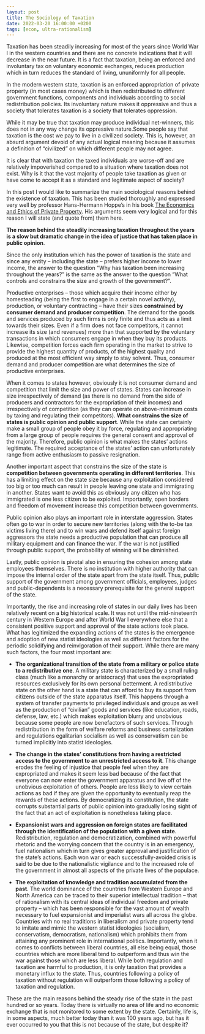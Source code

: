 ```yaml
---
layout: post
title: The Sociology of Taxation
date: 2022-03-20 16:00:00 +0200
tags: [econ, ultra-rationalism]
---
```


Taxation has been steadily increasing for most of the years since World War I in the western countries and there are no concrete indications that it will decrease in the near future. It is a fact that taxation, being an enforced and involuntary tax on voluntary economic exchanges, reduces production which in turn reduces the standard of living, ununiformly for all people.

In the modern western state, taxation is an enforced appropriation of private property (in most cases money) which is then redistributed to different government functions, components and individuals according to social redistribution policies. Its involuntary nature makes it oppressive and thus a society that tolerates taxation is a society that tolerates oppression. 

While it may be true that taxation may produce individual net-winners, this does not in any way change its oppressive nature.Some people say that taxation is the cost we pay to live in a civilized society. This is, however, an absurd argument devoid of any actual logical meaning because it assumes a definition of “civilized” on which different people may not agree.

It is clear that with taxation the taxed individuals are worse-off and are relatively impoverished compared to a situation where taxation does not exist. Why is it that the vast majority of people take taxation as given or have come to accept it as a standard and legitimate aspect of society?

In this post I would like to summarize the main sociological reasons behind the existence of taxation. This has been studied thoroughly and expressed very well by professor Hans-Hermann Hoppe’s in his book [The Economics and Ethics of Private Property](https://www.amazon.com/Economics-Ethics-Private-Property-Philosophy-ebook/dp/B003ZK54TE/ref=sr_1_1?keywords=the+economics+and+ethics+of+private+property&qid=1651426373&sprefix=the+economics+and+ethi%2Caps%2C180&sr=8-1). His arguments seem very logical and for this reason I will state (and quote from) them here.

**The reason behind the steadily increasing taxation throughout the years is a slow but dramatic change in the idea of justice that has taken place in public opinion**.

Since the only institution which has the power of taxation is the state and since any entity – including the state – prefers higher income to lower income, the answer to the question “Why has taxation been increasing throughout the years?” is the same as the answer to the question “What controls and constrains the size and growth of the government?”.

Productive enterprises – those which acquire their income either by homesteading (being the first to engage in a certain novel activity), production, or voluntary contracting – have their sizes **constrained by consumer demand and producer competition**. The demand for the goods and services produced by such firms is only finite and thus acts as a limit towards their sizes. Even if a firm does not face competitors, it cannot increase its size (and revenues) more than that supported by the voluntary transactions in which consumers engage in when they buy its products. Likewise, competition forces each firm operating in the market to strive to provide the highest quantity of products, of the highest quality and produced at the most efficient way simply to stay solvent. Thus, consumer demand and producer competition are what determines the size of productive enterprises.

When it comes to states however, obviously it is not consumer demand and competition that limit the size and power of states. States can increase in size irrespectively of demand (as there is no demand from the side of producers and contractors for the expropriation of their incomes) and irrespectively of competition (as they can operate on above-minimum costs by taxing and regulating their competitors). **What constrains the size of states is public opinion and public support**. While the state can certainly make a small group of people obey it by force, regulating and appropriating from a large group of people requires the general consent and approval of the majority. Therefore, public opinion is what makes the states’ actions legitimate. The required acceptance of the states’ action can unfortunately range from active enthusiasm to passive resignation.

Another important aspect that constrains the size of the state is **competition between governments operating in different territories**. This has a limiting effect on the state size because any exploitation considered too big or too much can result in people leaving one state and immigrating in another. States want to avoid this as obviously any citizen who has immigrated is one less citizen to be exploited. Importantly, open borders and freedom of movement increase this competition between governments.

Public opinion also plays an important role in interstate aggression. States often go to war in order to secure new territories (along with the to-be tax victims living there) and to win wars and defend itself against foreign aggressors the state needs a productive population that can produce all military equipment and can finance the war. If the war is not justified through public support, the probability of winning will be diminished.

Lastly, public opinion is pivotal also in ensuring the cohesion among state employees themselves. There is no institution with higher authority that can impose the internal order of the state apart from the state itself. Thus, public support of the government among government officials, employees, judges and public-dependents is a necessary prerequisite for the general support of the state.

Importantly, the rise and increasing role of states in our daily lives has been relatively recent on a big historical scale. It was not until the mid-nineteenth century in Western Europe and after World War I everywhere else that a consistent positive support and approval of the state actions took place. What has legitimized the expanding actions of the states is the emergence and adoption of new statist ideologies as well as different factors for the periodic solidifying and reinvigoration of their support. While there are many such factors, the four most important are:

- **The organizational transition of the state from a military or police state to a redistributive one**. A military state is characterized by a small ruling class (much like a monarchy or aristocracy) that uses the expropriated resources exclusively for its own personal betterment. A redistributive state on the other hand is a state that can afford to buy its support from citizens outside of the state apparatus itself. This happens through a system of transfer payments to privileged individuals and groups as well as the production of “civilian” goods and services (like education, roads, defense, law, etc.) which makes exploitation blurry and unobvious because some people are now benefactors of such services. Through redistribution in the form of welfare reforms and business cartelization and regulations egalitarian socialism as well as conservatism can be turned implicitly into statist ideologies.

- **The change in the states’ constitutions from having a restricted access to the government to an unrestricted access to it**. This change erodes the feeling of injustice that people feel when they are expropriated and makes it seem less bad because of the fact that everyone can now enter the government apparatus and live off of the unobvious exploitation of others. People are less likely to view certain actions as bad if they are given the opportunity to eventually reap the rewards of these actions. By democratizing its constitution, the state corrupts substantial parts of public opinion into gradually losing sight of the fact that an act of exploitation is nonetheless taking place.

- **Expansionist wars and aggression on foreign states are facilitated through the identification of the population with a given state**. Redistribution, regulation and democratization, combined with powerful rhetoric and the worrying concern that the country is in an emergency, fuel nationalism which in turn gives greater approval and justification of the state’s actions. Each won war or each successfully-avoided crisis is said to be due to the nationalistic vigilance and to the increased role of the government in almost all aspects of the private lives of the populace.

- **The exploitation of knowledge and tradition accumulated from the past**. The world dominance of the countries from Western Europe and North America can be traced to their superior intellectual tradition – that of rationalism with its central ideas of individual freedom and private property – which has been responsible for the vast amount of wealth necessary to fuel expansionist and imperialist wars all across the globe. Countries with no real traditions in liberalism and private property tend to imitate and mimic the western statist ideologies (socialism, conservatism, democratism, nationalism) which prohibits them from attaining any prominent role in international politics. Importantly, when it comes to conflicts between liberal countries, all else being equal, those countries which are more liberal tend to outperform and thus win the war against those which are less liberal. While both regulation and taxation are harmful to production, it is only taxation that provides a monetary influx to the state. Thus, countries following a policy of taxation without regulation will outperform those following a policy of taxation and regulation.

These are the main reasons behind the steady rise of the state in the past hundred or so years. Today there is virtually no area of life and no economic exchange that is not monitored to some extent by the state. Certainly, life is, in some aspects, much better today than it was 100 years ago, but has it ever occurred to you that this is not because of the state, but despite it?
